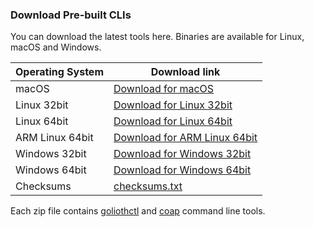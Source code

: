 ### Download Pre-built CLIs

You can download the latest tools here. Binaries are available for Linux, macOS and Windows.

| Operating System | Download link                                                                                                                        |
| ---------------- | ------------------------------------------------------------------------------------------------------------------------------------ |
| macOS            | [Download for macOS](https://storage.googleapis.com/golioth-cli-releases/golioth/latest/golioth_latest_macos_64bit.tar.gz)           |
| Linux 32bit      | [Download for Linux 32bit](https://storage.googleapis.com/golioth-cli-releases/golioth/latest/golioth_latest_linux_32bit.tar.gz)     |
| Linux 64bit      | [Download for Linux 64bit](https://storage.googleapis.com/golioth-cli-releases/golioth/latest/golioth_latest_linux_64bit.tar.gz)     |
| ARM Linux 64bit  | [Download for ARM Linux 64bit](https://storage.googleapis.com/golioth-cli-releases/golioth/latest/golioth_latest_linux_arm64.tar.gz) |
| Windows 32bit    | [Download for Windows 32bit](https://storage.googleapis.com/golioth-cli-releases/golioth/latest/golioth_latest_windows_64bit.tar.gz) |
| Windows 64bit    | [Download for Windows 64bit](https://storage.googleapis.com/golioth-cli-releases/golioth/latest/golioth_latest_windows_64bit.tar.gz) |
| Checksums        | [checksums.txt](https://storage.googleapis.com/golioth-cli-releases/golioth/latest/checksums.txt)                                    |

Each zip file contains [goliothctl](/docs/reference/goliothctl/goliothctl) and [coap](/docs/reference/coap/coap) command line tools.
